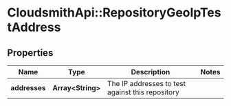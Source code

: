 # CloudsmithApi::RepositoryGeoIpTestAddress

## Properties
Name | Type | Description | Notes
------------ | ------------- | ------------- | -------------
**addresses** | **Array&lt;String&gt;** | The IP addresses to test against this repository | 


